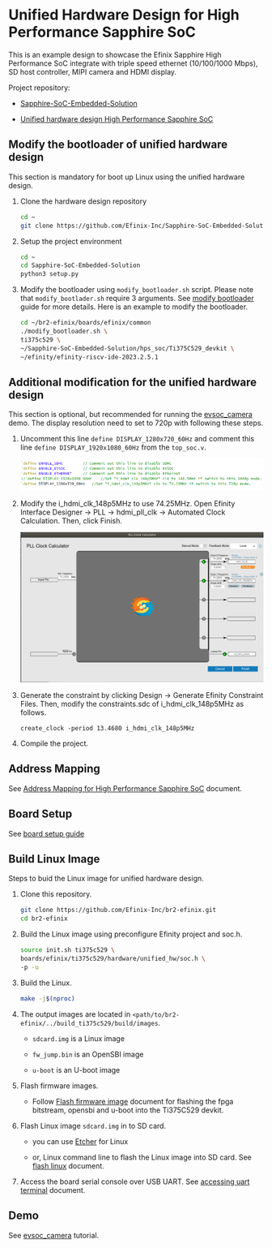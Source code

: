 # Unified Hardware Design for High Performance Sapphire SoC

This is an example design to showcase the Efinix Sapphire High Performance SoC integrate with triple speed ethernet (10/100/1000 Mbps), SD host controller, MIPI camera and HDMI display.

Project repository:

- [Sapphire-SoC-Embedded-Solution](https://github.com/Efinix-Inc/Sapphire-SoC-Embedded-Solution)

- [Unified hardware design High Performance Sapphire SoC](https://github.com/Efinix-Inc/Sapphire-SoC-Embedded-Solution/tree/main/hps_soc/Ti375C529_devkit)

## Modify the bootloader of unified hardware design

This section is mandatory for boot up Linux using the unified hardware design.

1. Clone the hardware design repository
   
   ```bash
   cd ~
   git clone https://github.com/Efinix-Inc/Sapphire-SoC-Embedded-Solution.git
   ```

2. Setup the project environment
   
   ```bash
   cd ~
   cd Sapphire-SoC-Embedded-Solution
   python3 setup.py
   ```

3. Modify the bootloader using `modify_bootloader.sh` script. Please note that `modify_bootlader.sh` require 3 arguments. See [modify bootloader](docs/modify_fpga_bootloader.md) guide for more details. Here is an example to modify the bootloader.
   
   ```bash
   cd ~/br2-efinix/boards/efinix/common
   ./modify_bootloader.sh \
   ti375c529 \
   ~/Sapphire-SoC-Embedded-Solution/hps_soc/Ti375C529_devkit \
   ~/efinity/efinity-riscv-ide-2023.2.5.1
   ```

## Additional modification for the unified hardware design

This section is optional, but recommended for running the [evsoc_camera](../../../../../package/evsoc_camera/README.md) demo. The display resolution need to set to 720p with following these steps.

1. Uncomment this line `define DISPLAY_1280x720_60Hz` and comment this line `define DISPLAY_1920x1080_60Hz` from the `top_soc.v`.
   
   ![](../../../../../docs/img/display_720p.jpg)

2. Modify the i_hdmi_clk_148p5MHz to use 74.25MHz. Open Efinity Interface Designer -> PLL -> hdmi_pll_clk -> Automated Clock Calculation. Then, click Finish.
   
   ![](../../../../../docs/img/pll_720p.jpg)

3. Generate the constraint by clicking Design -> Generate Efinity Constraint Files. Then, modify the constraints.sdc of i_hdmi_clk_148p5MHz as follows.
   
   ```
   create_clock -period 13.4680 i_hdmi_clk_148p5MHz
   ```

4. Compile the project.

## Address Mapping

See [Address Mapping for High Performance Sapphire SoC](https://github.com/Efinix-Inc/Sapphire-SoC-Embedded-Solution/blob/main/docs/soc/addr_mapping_soc.md) document.

## Board Setup

See [board setup guide](https://github.com/Efinix-Inc/Sapphire-SoC-Embedded-Solution/blob/main/docs/hardware/setup_devkit_Ti375C529.md)

## Build Linux Image

Steps to buid the Linux image for unified hardware design.

1. Clone this repository.
   
   ```bash
   git clone https://github.com/Efinix-Inc/br2-efinix.git
   cd br2-efinix
   ```

2. Build the Linux image using preconfigure Efinity project and soc.h.
   
   ```bash
   source init.sh ti375c529 \
   boards/efinix/ti375c529/hardware/unified_hw/soc.h \
   -p -u
   ```

3. Build the Linux.
   
   ```bash
   make -j$(nproc)
   ```

4. The output images are located in `<path/to/br2-efinix/../build_ti375c529/build/images`.
   
   - `sdcard.img` is a Linux image
   
   - `fw_jump.bin` is an OpenSBI image
   
   - `u-boot` is an U-boot image

5. Flash firmware images.
   
   - Follow [Flash firmware image](docs/flash_firmware_image.md) document for flashing the fpga bitstream, opensbi and u-boot into the Ti375C529 devkit.

6. Flash Linux image `sdcard.img` in to SD card.
   
   - you can use [Etcher](https://www.balena.io/etcher/) for Linux
   
   - or, Linux command line to flash the Linux image into SD card. See [flash linux](docs/flash_linux.md) document.

7. Access the board serial console over USB UART. See [accessing uart terminal](docs/accessing_uart_terminal.md) document.

## Demo

See [evsoc_camera](../../../../../package/evsoc_camera/README.md) tutorial.
